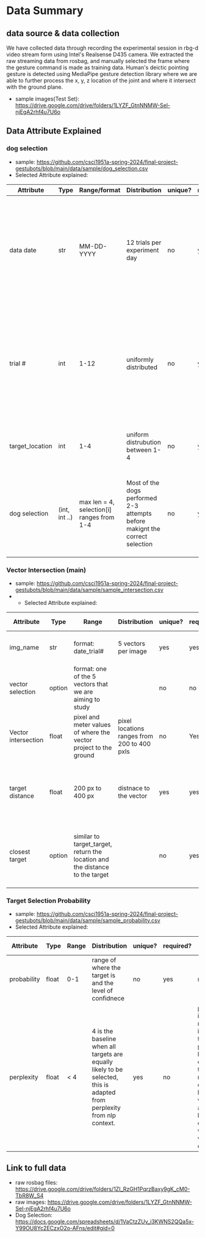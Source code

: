 # Data Summary

## data source & data collection
We have collected data through recording the experimental session in rbg-d video stream form using Intel's Realsense D435 camera. We extracted the raw streaming data from rosbag, and manually selected the frame where the gesture command is made as training data. Human's deictic pointing gesture is detected using MediaPipe gesture detection library where we are able to further process the x, y, z location of the joint and where it intersect with the ground plane. 
- sample images(Test Set): https://drive.google.com/drive/folders/1LYZF_GtnNNMW-Sel-njEgA2rhf4u7U6o



## Data Attribute Explained
### dog selection
- sample: https://github.com/csci1951a-spring-2024/final-project-gestubots/blob/main/data/sample/dog_selection.csv 
- Selected Attribute explained:

| Attribute  | Type | Range/format| Distribution | unique? | required? | usage | Other notes |
| ---------  | ---- | -------------- | -------------| --------| ----------| ------| ------------ | 
| data date  | str | MM-DD-YYYY | 12 trials per experiment day | no | yes | used to identify the time information and as key | This alongside with participant_id and their name could contain sensitive information that we must be careful with disclosure guidelines | 
| trial #  | int | 1-12 | uniformly distributed | no | yes | used to classify the images. trial # + date is unique identification of each image | during data collection, we are aware to have clear distinguish between start and end of each trial. In addition, we only captured the first gesture information of each trial for analysis |
| target_location  | int | 1-4 | uniform distrubution between 1-4 | no | yes | use to determine which target is the correct answer | to ensure the consistency, we randomly chose target locations for each trial |
| dog selection  | (int, int ..) | max len = 4, selection[i] ranges from 1-4 | Most of the dogs performed 2-3 attempts before makignt the correct selection | no | yes | comparison between human and dog performance and study whether dog can interpret gesture command or not | |

### Vector Intersection (main)
- sample: https://github.com/csci1951a-spring-2024/final-project-gestubots/blob/main/data/sample/sample_intersection.csv
- - Selected Attribute explained:

| Attribute  | Type | Range | Distribution | unique? | required? | usage | Other notes |
| ---------  | ---- | -------------- | -------------| --------| ----------| ------| ------------ | 
| img_name  | str  | format: date_trial# | 5 vectors per image | yes | yes | unique identification about each image | |
| vector selection | option | format: one of the 5 vectors that we are aiming to study | | no | no | compare to find the best vector we naturally use during pointing | 
| Vector intersection | float | pixel and meter values of where the vector project to the ground | pixel locations ranges from 200 to 400 pxls | no | Yes
| target distance | float | 200 px to 400 px| distnace to the vector | yes | yes | to find the distance between ground intersection point to the targets in the scene
| closest target | option | similar to target_target, return the location and the distance to the target | | no | yes | determine whether CV is able to find the right target simply using euclidean distance | 


### Target Selection Probability
- sample: https://github.com/csci1951a-spring-2024/final-project-gestubots/blob/main/data/sample/sample_probability.csv 
- Selected Attribute explained:

| Attribute  | Type | Range | Distribution | unique? | required? | usage | Other notes |
| ---------  | ---- | -------------- | -------------| --------| ----------| ------| ------------| 
| probability  | float | 0-1 | range of where the target is and the level of confidnece|no | yes| no| | 
| perplexity | float | < 4 | 4 is the baseline when all targets are equally likely to be selected, this is adapted from perplexity from nlp context. | yes |  no | perplexity is a more relieble indicatior than probability because it compares the relative differnece between vectors and show how confident we are with our data. 


## Link to full data
- raw rosbag files: https://drive.google.com/drive/folders/1ZI_RzGH1PqrzBaxy9gK_cM0-TbR8W_S4 
- raw images: https://drive.google.com/drive/folders/1LYZF_GtnNNMW-Sel-njEgA2rhf4u7U6o 
- Dog Selection: https://docs.google.com/spreadsheets/d/1VaCtzZUv_i3KWNS2QQa5x-Y99OU8Yc2ECzxO2o-AFns/edit#gid=0
